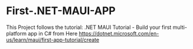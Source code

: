 # First-.NET-MAUI-APP
This Project follows the tutorial: .NET MAUI Tutorial - Build your first multi-platform app in C# from Here https://dotnet.microsoft.com/en-us/learn/maui/first-app-tutorial/create

